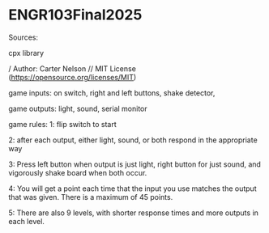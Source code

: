# ENGR103Final2025
Sources:

cpx library

/ Author: Carter Nelson
// MIT License (https://opensource.org/licenses/MIT)

game inputs:
on switch, right and left buttons, shake detector,

game outputs:
light, sound, serial monitor


game rules:
1: flip switch to start

2: after each output, either light, sound, or both respond in the appropriate way

3: Press left button when output is just light, right button for just sound, and vigorously shake board when both occur.

4: You will get a point each time that the input you use matches the output that was given. There is a maximum of 45 points.

5: There are also 9 levels, with shorter response times and more outputs in each level.

